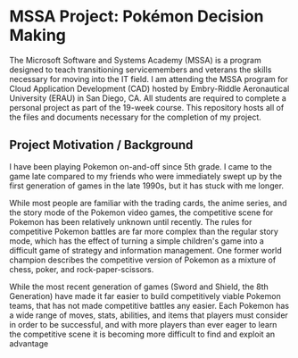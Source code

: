# MSSA Project: Pokémon Decision Making
The Microsoft Software and Systems Academy (MSSA) is a program designed to teach transitioning servicemembers and veterans the skills necessary for moving into the IT field. I am attending the MSSA program for Cloud Application Development (CAD) hosted by Embry-Riddle Aeronautical University (ERAU) in San Diego, CA. All students are required to complete a personal project as part of the 19-week course. This repository hosts all of the files and documents necessary for the completion of my project.

## Project Motivation / Background
I have been playing Pokemon on-and-off since 5th grade. I came to the game late compared to my friends who were immediately swept up by the first generation of games in the late 1990s, but it has stuck with me longer.

While most people are familiar with the trading cards, the anime series, and the story mode of the Pokemon video games, the competitive scene for Pokemon has been relatively unknown until recently. The rules for competitive Pokemon battles are far more complex than the regular story mode,  which has the effect of turning a simple children's game into a difficult game of strategy and information management. One former world champion describes the  competitive version of Pokemon as a mixture of chess, poker, and rock-paper-scissors.

While the most recent generation of games (Sword and Shield, the 8th Generation) have made it far easier to build competitively viable Pokemon teams, that has not made competitive battles any easier. Each Pokemon has a wide range of moves, stats, abilities, and items that players must consider in order to be successful, and with more players than ever eager to learn the competitive scene it is becoming more difficult to find and exploit an advantage 

<!--stackedit_data:
eyJoaXN0b3J5IjpbNjkyNzY4MTQsLTE1NDU4NDcyNzAsLTYzND
U2NjI3MF19
-->